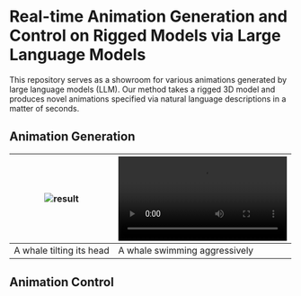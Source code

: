 # Real-time Animation Generation and Control on Rigged Models via Large Language Models
 
This repository serves as a showroom for various animations generated by large language models (LLM). Our method takes a rigged 3D model and produces novel animations specified via natural language descriptions in a matter of seconds.

## Animation Generation

| ![result](https://github.com/Whalefishin/LLM_animation/assets/21124870/3d5c0332-ae85-4242-98d4-1ff3f9d0b41e)| ![result](videos/whale_swim_aggressively.mp4)  |
| ------------- | ------------- | 
| A whale tilting its head  | A whale swimming aggressively |


## Animation Control

